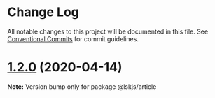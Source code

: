 # Change Log

All notable changes to this project will be documented in this file.
See [Conventional Commits](https://conventionalcommits.org) for commit guidelines.

# [1.2.0](https://github.com/lskjs/ux/tree/master/packages/article/compare/v1.1.76...v1.2.0) (2020-04-14)

**Note:** Version bump only for package @lskjs/article
